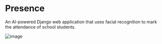 # Presence
An AI-powered Django web application that uses facial recognition to mark the attendance of school students.

![image](https://github.com/YaseenMunowwar/Presence/assets/120727198/c1200bf1-c31f-4a4c-9c93-4af4a9490859)

